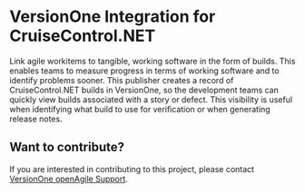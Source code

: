 # VersionOne Integration for CruiseControl.NET

Link agile workitems to tangible, working software in the form of builds. This enables teams to measure progress in terms of working software and to identify problems sooner. This publisher creates a record of CruiseControl.NET builds in VersionOne, so the development teams can quickly view builds associated with a story or defect. This visibility is useful when identifying what build to use for verification or when generating release notes.

## Want to contribute?
If you are interested in contributing to this project, please contact [VersionOne openAgile Support](mailto:openAgileSupport@versionone.com).
